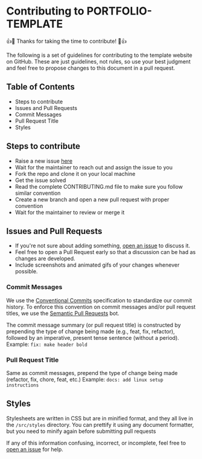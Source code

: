 # Contributing to PORTFOLIO-TEMPLATE

:+1::tada: Thanks for taking the time to contribute! :tada::+1:

The following is a set of guidelines for contributing to the template website
on GitHub. These are just guidelines, not rules, so use your best judgment and
feel free to propose changes to this document in a pull request.

## Table of Contents

- Steps to contribute
- Issues and Pull Requests
- Commit Messages
- Pull Request Title
- Styles

## Steps to contribute

- Raise a new issue [here](https://github.com/Butterfly9979/portfolio-template/issues/new)
- Wait for the maintainer to reach out and assign the issue to you
- Fork the repo and clone it on your local machine
- Get the issue solved
- Read the complete CONTRIBUTING.md file to make sure you follow similar convention
- Create a new branch and open a new pull request with proper convention
- Wait for the maintainer to review or merge it

## Issues and Pull Requests

- If you're not sure about adding something, [open an issue](https://github.com/Butterfly9979/portfolio-template/issues/new) to discuss it.
- Feel free to open a Pull Request early so that a discussion can be had as changes are developed.
- Include screenshots and animated gifs of your changes whenever possible.

### Commit Messages

We use the [Conventional Commits](https://www.conventionalcommits.org/en/v1.0.0/) specification to standardize our commit history. To enforce this convention on commit messages and/or pull request titles, we use the [Semantic Pull Requests](https://github.com/probot/semantic-pull-requests) bot.

The commit message summary (or pull request title) is constructed by prepending the type of change being made (e.g., feat, fix, refactor), followed by an imperative, present tense sentence (without a period).
Example: `fix: make header bold`

### Pull Request Title

Same as commit messages, prepend the type of change being made (refactor, fix, chore, feat, etc.)
Example: `docs: add linux setup instructions`

## Styles

Stylesheets are written in CSS but are in minified format, and they all live in the `/src/styles`
directory. You can prettify it using any document formatter, but you need to minify again before submitting pull requests

If any of this information confusing, incorrect, or incomplete, feel free to
[open an issue](https://github.com/Butterfly9979/portfolio-template/issues/new)
for help.

